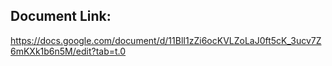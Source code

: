 ## Document Link:
https://docs.google.com/document/d/11BlI1zZi6ocKVLZoLaJ0ft5cK_3ucv7Z6mKXk1b6n5M/edit?tab=t.0
